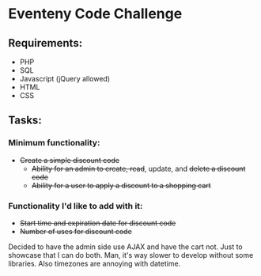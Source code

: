 # Eventeny Code Challenge
## Requirements:
* PHP
* SQL
* Javascript (jQuery allowed)
* HTML
* CSS

## Tasks:
### Minimum functionality:
* ~~Create a simple discount code~~
  * ~~Ability for an admin to create, read~~, update, and ~~delete a discount code~~
  * ~~Ability for a user to apply a discount to a shopping cart~~

### Functionality I'd like to add with it:
* ~~Start time and expiration date for discount code~~
* ~~Number of uses for discount code~~

Decided to have the admin side use AJAX and have the cart not.
Just to showcase that I can do both.
Man, it's way slower to develop without some libraries.
Also timezones are annoying with datetime.
